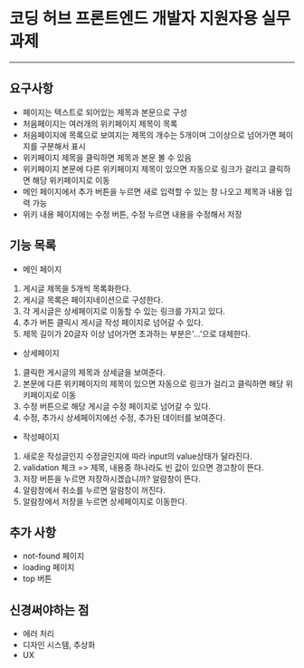 # 코딩 허브 프론트엔드 개발자 지원자용 실무 과제
---
## 요구사항
- 페이지는 텍스트로 되어있는 제목과 본문으로 구성
- 처음페이지는 여러개의 위키페이지 제목이 목록
- 처음페이지에 목록으로 보여지는 제목의 개수는 5개이며 그이상으로 넘어가면 페이지를 구분해서 표시
- 위키페이지 제목을 클릭하면 제목과 본문 볼 수 있음
- 위키페이지 본문에 다른 위키페이지 제목이 있으면 자동으로 링크가 걸리고 클릭하면 해당 위키페이지로 이동
- 메인 페이지에서 추가 버튼을 누르면 새로 입력할 수 있는 창 나오고 제목과 내용 입력 가능
- 위키 내용 페이지에는 수정 버튼, 수정 누르면 내용을 수정해서 저장

## 기능 목록
- 메인 페이지
1. 게시글 제목을 5개씩 목록화한다.
2. 게시글 목록은 페이지네이션으로 구성한다.
3. 각 게시글은 상세페이지로 이동할 수 있는 링크를 가지고 있다.
4. 추가 버튼 클릭시 게시글 작성 페이지로 넘어갈 수 있다.
5. 제목 길이가 20글자 이상 넘어가면 초과하는 부분은'...'으로 대체한다.

- 상세페이지
1. 클릭한 게시글의 제목과 상세글을 보여준다.
2. 본문에 다른 위키페이지의 제목이 있으면 자동으로 링크가 걸리고 클릭하면 해당 위키페이지로 이동
3. 수정 버튼으로 해당 게시글 수정 페이지로 넘어갈 수 있다.
4. 수정, 추가시 상세페이지에선 수정, 추가된 데이터를 보여준다.

- 작성페이지
1. 새로운 작성글인지 수정글인지에 따라 input의 value상태가 달라진다.
2. validation 체크 => 제목, 내용중 하나라도 빈 값이 있으면 경고창이 뜬다.
3. 저장 버튼을 누르면 저장하시겠습니까? 알람창이 뜬다.
4. 알람창에서 취소를 누르면 알람창이 꺼진다.
5. 알람창에서 저장을 누르면 상세페이지로 이동한다.

## 추가 사항
- not-found 페이지
- loading 페이지
- top 버튼

## 신경써야하는 점
- 에러 처리
- 디자인 시스템, 추상화
- UX